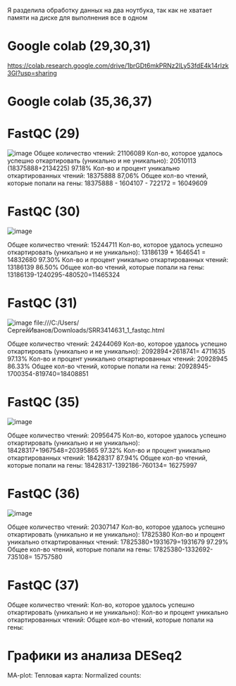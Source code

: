 Я разделила обработку данных на два ноутбука, так как не хватает памяти на диске для выполнения все в одном
# Google colab (29,30,31)
https://colab.research.google.com/drive/1brGDt6mkPRNz2lLy53fdE4k14rIzk3Gl?usp=sharing

# Google colab (35,36,37)


# FastQC (29)
![image](https://user-images.githubusercontent.com/93247992/144588379-d784a523-ede4-48e2-80d6-41955e29b819.png)
Общее количество чтений: 21106089
Кол-во, которое удалось успешно откартировать (уникально и не уникально): 20510113 (18375888+2134225) 97.18%
Кол-во и процент уникально откартированных чтений: 18375888 87,06%
Общее кол-во чтений, которые попали на гены: 18375888 - 1604107 - 722172 = 16049609

# FastQC (30)
![image](https://user-images.githubusercontent.com/93247992/144602050-85fccc35-352e-42fb-90fc-942ff14e0a92.png)

Общее количество чтений: 15244711
Кол-во, которое удалось успешно откартировать (уникально и не уникально): 13186139 + 1646541 = 14832680 97.30%
Кол-во и процент уникально откартированных чтений: 13186139 86.50%
Общее кол-во чтений, которые попали на гены:  13186139-1240295-480520=11465324

# FastQC (31)
![image](https://user-images.githubusercontent.com/93247992/144605747-b91a6a81-fa23-4af0-b355-a1db29f81746.png)
file:///C:/Users/СергейИванов/Downloads/SRR3414631_1_fastqc.html

Общее количество чтений: 24244069
Кол-во, которое удалось успешно откартировать (уникально и не уникально): 2092894+2618741= 4711635 97.13%
Кол-во и процент уникально откартированных чтений: 20928945 86.33%
Общее кол-во чтений, которые попали на гены: 20928945-1700354-819740=18408851

# FastQC (35)
![image](https://user-images.githubusercontent.com/93247992/144615283-92e7b93a-b414-4c40-a346-16e247f80f93.png)


Общее количество чтений: 20956475
Кол-во, которое удалось успешно откартировать (уникально и не уникально): 18428317+1967548=20395865 97.32% 
Кол-во и процент уникально откартированных чтений: 18428317 87.94%
Общее кол-во чтений, которые попали на гены: 18428317-1392186-760134= 16275997 

# FastQC (36)
![image](https://user-images.githubusercontent.com/93247992/144622853-36288611-c3f7-44b3-b345-9555d7dd56d9.png)

Общее количество чтений: 20307147
Кол-во, которое удалось успешно откартировать (уникально и не уникально): 17825380
Кол-во и процент уникально откартированных чтений: 17825380+1931679=1931679 97.29%
Общее кол-во чтений, которые попали на гены: 17825380-1332692-735108= 15757580

# FastQC (37)
Общее количество чтений: 
Кол-во, которое удалось успешно откартировать (уникально и не уникально): 
Кол-во и процент уникально откартированных чтений: 
Общее кол-во чтений, которые попали на гены: 

# Графики из анализа DESeq2
MA-plot:
Тепловая карта:
Normalized counts:
